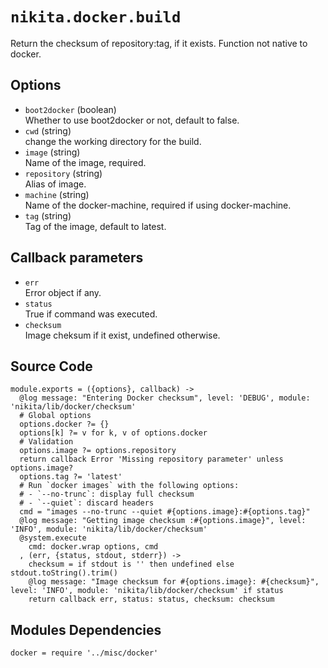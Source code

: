 
# `nikita.docker.build`

Return the checksum of repository:tag, if it exists. Function not native to docker.

## Options

* `boot2docker` (boolean)   
  Whether to use boot2docker or not, default to false.
* `cwd` (string)   
  change the working directory for the build.
* `image` (string)   
  Name of the image, required.
* `repository` (string)   
  Alias of image.
* `machine` (string)   
  Name of the docker-machine, required if using docker-machine.
* `tag` (string)   
  Tag of the image, default to latest.

## Callback parameters

* `err`   
  Error object if any.
* `status`   
  True if command was executed.
* `checksum`   
  Image cheksum if it exist, undefined otherwise.

## Source Code

    module.exports = ({options}, callback) ->
      @log message: "Entering Docker checksum", level: 'DEBUG', module: 'nikita/lib/docker/checksum'
      # Global options
      options.docker ?= {}
      options[k] ?= v for k, v of options.docker
      # Validation
      options.image ?= options.repository
      return callback Error 'Missing repository parameter' unless options.image?
      options.tag ?= 'latest'
      # Run `docker images` with the following options:
      # - `--no-trunc`: display full checksum
      # - `--quiet`: discard headers
      cmd = "images --no-trunc --quiet #{options.image}:#{options.tag}"
      @log message: "Getting image checksum :#{options.image}", level: 'INFO', module: 'nikita/lib/docker/checksum'
      @system.execute
        cmd: docker.wrap options, cmd
      , (err, {status, stdout, stderr}) ->
        checksum = if stdout is '' then undefined else stdout.toString().trim()
        @log message: "Image checksum for #{options.image}: #{checksum}", level: 'INFO', module: 'nikita/lib/docker/checksum' if status
        return callback err, status: status, checksum: checksum


## Modules Dependencies

    docker = require '../misc/docker'
